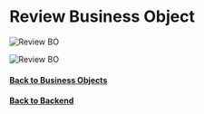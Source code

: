 # Review Business Object

<p>
<img src="./assets/ReviewBO-dark.png#gh-dark-mode-only" alt="Review BO" />
<p\>

<p>
<img src="./assets/ReviewBO-light.png#gh-light-mode-only" alt="Review BO" />
<p\>

#### [Back to Business Objects](./README.md)
#### [Back to Backend](../README.md)